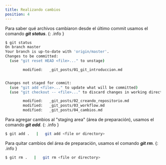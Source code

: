 ```yaml
---
title: Realizando cambios
position: 4
---
```

Para saber qué archivos cambiaron desde el último commit usamos el comando <strong>*git status*</strong>.
{: .info }
```sh
$ git status
On branch master
Your branch is up-to-date with 'origin/master'.
Changes to be committed:
  (use "git reset HEAD <file>..." to unstage)

        modified:   _git_posts/01_git_introduccion.md


Changes not staged for commit:
  (use "git add <file>..." to update what will be committed)
  (use "git checkout -- <file>..." to discard changes in working directory)

        modified:   _git_posts/02_creando_repositorio.md
        modified:   _git_posts/03_workflow.md
        modified:   _git_posts/04_cambios.md

```

Para agregar cambios al "staging area" (área de preparación), usamos el comando <strong>*git add*</strong>.
{: .info }

```sh
$ git add .   |   git add <file or directory>   
```

Para quitar cambios del área de preparación, usamos el comando <strong>*git rm*</strong>.
{: .info }
```sh
$ git rm .   |   git rm <file or directory>   
```
